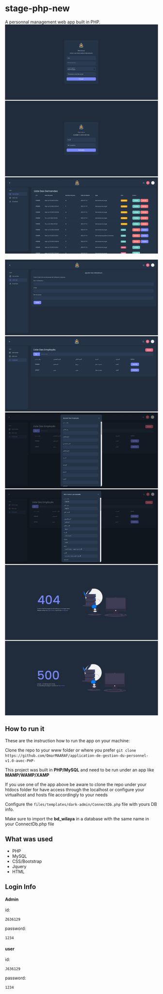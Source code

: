# stage-php-new
A personnal management web app built in PHP. 
<img src="./Screenshots/Demande.png" alt=""/>
<br>
<img src="./Screenshots/Login.png" alt=""/>
<br>
<img src="./Screenshots/liste_demande.png" alt=""/>
<br>
<img src="./Screenshots/use_Liste_Demande.png" alt=""/>
<br>
<img src="./Screenshots/adduser.png" alt=""/>
<br>
<img src="./Screenshots/worker_list.png" alt=""/>
<br>
<img src="./Screenshots/addworker.png" alt=""/>
<br>
<img src="./Screenshots/Voir_Plus.png" alt=""/>
<br>
<img src="./Screenshots/404.png" alt=""/>
<br>
<img src="./Screenshots/500.png" alt=""/>

## How to run it


These are the instruction how to run the app on your machine:

Clone the repo to your www folder or where you prefer `git clone https://github.com/OmarMAARAF/application-de-gestion-du-personnel-v1.0-avec-PHP- `

This project was built in **PHP/MySQL** and need to be run under an app like **MAMP/WAMP/XAMP** 

If you use one of the app above be aware to clone the repo under your htdocs folder for have access through the localhost or configure your virtualhost and hosts file accordingly to your needs

Configure the `files/templates/dark-admin/ConnectDb.php` file with yours DB info.

Make sure to import the **bd_wilaya** in  a database with the same name in your ConnectDb.php file


## What was used

- PHP
- MySQL
- CSS/Bootstrap
- Jquery 
- HTML

## Login Info

<h4>Admin</h4>
id:

```
Z636129
```

password:

```
1234
```

<h4>user</h4>
id:

```
J636129
```

password:

```
1234
```
